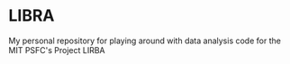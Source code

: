 # LIBRA
My personal repository for playing around with data analysis code for the MIT PSFC's Project LIRBA
